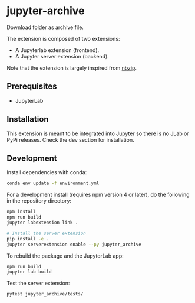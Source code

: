 # jupyter-archive

Download folder as archive file.

The extension is composed of two extensions:

- A Jupyterlab extension (frontend).
- A Jupyter server extension (backend).

Note that the extension is largely inspired from [nbzip](https://github.com/data-8/nbzip).

## Prerequisites

- JupyterLab

## Installation

This extension is meant to be integrated into Jupyter so there is no JLab or PyPi releases. Check the dev section for installation.

## Development

Install dependencies with conda:

```bash
conda env update -f environment.yml
```

For a development install (requires npm version 4 or later), do the following in the repository directory:

```bash
npm install
npm run build
jupyter labextension link .

# Install the server extension
pip install -e .
jupyter serverextension enable --py jupyter_archive
```

To rebuild the package and the JupyterLab app:

```bash
npm run build
jupyter lab build
```

Test the server extension:

```bash
pytest jupyter_archive/tests/
```
